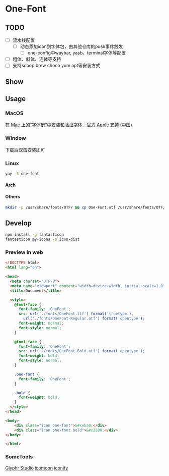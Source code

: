# One-Font

## TODO

- [ ] 流水线配置
  - [ ] 动态添加icon到字体包，由其他仓库的push事件触发
    - [ ] one-config中waybar, yasb，terminal字体等配置
- [ ] 粗体、斜体、连体等支持
- [ ] 支持scoop brew choco yum apt等安装方式

## Show

## Usage

### MacOS

[在 Mac 上的“字体册”中安装和验证字体 - 官方 Apple 支持 (中国)](https://support.apple.com/zh-cn/guide/font-book/fntbk1000/mac)

### Window

下载后双击安装即可

### Linux

```sh
yay -S one-font
```

#### Arch

#### Others

```sh
mkdir -p /usr/share/fonts/OTF/ && cp One-Font.otf /usr/share/fonts/OTF/
```

## Develop

```sh
npm install -g fantasticon
fantasticon my-icons -o icon-dist
```


### Preview in web

```html
<!DOCTYPE html>
<html lang="en">

<head>
  <meta charset="UTF-8">
  <meta name="viewport" content="width=device-width, initial-scale=1.0">
  <title>Document</title>

  <style>
    @font-face {
      font-family: 'OneFont';
      src: url('./fonts/OneFont.ttf') format('truetype'),
        url('./fonts/OneFont-Regular.otf') format('opentype');
      font-weight: normal;
      font-style: normal;
    }

    @font-face {
      font-family: 'OneFont';
      src: url('./fonts/OneFont-Bold.otf') format('opentype');
      font-weight: bold;
      font-style: normal;
    }

    .one-font {
      font-family: 'OneFont';
    }

    .bold {
      font-weight: bold;
    }
  </style>
</head>

<body>
    <div class="icon one-font">&#xeba0;</div>
    <div class="icon one-font bold">&#x2580;</div>
</body>

</html>
```

### SomeTools

[Glyphr Studio](https://www.glyphrstudio.com/online/)
[icomoon](https://icomoon.io/)
[iconify](https://icon-sets.iconify.design/)
